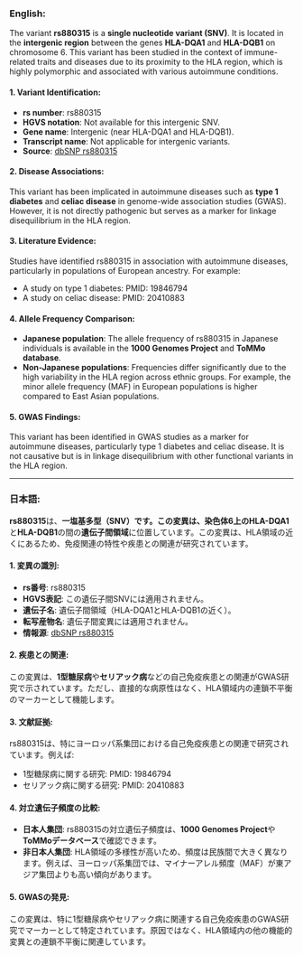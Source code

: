 ### English:
The variant **rs880315** is a **single nucleotide variant (SNV)**. It is located in the **intergenic region** between the genes **HLA-DQA1** and **HLA-DQB1** on chromosome 6. This variant has been studied in the context of immune-related traits and diseases due to its proximity to the HLA region, which is highly polymorphic and associated with various autoimmune conditions.

#### 1. Variant Identification:
- **rs number**: rs880315  
- **HGVS notation**: Not available for this intergenic SNV.  
- **Gene name**: Intergenic (near HLA-DQA1 and HLA-DQB1).  
- **Transcript name**: Not applicable for intergenic variants.  
- **Source**: [dbSNP rs880315](https://www.ncbi.nlm.nih.gov/snp/rs880315)

#### 2. Disease Associations:
This variant has been implicated in autoimmune diseases such as **type 1 diabetes** and **celiac disease** in genome-wide association studies (GWAS). However, it is not directly pathogenic but serves as a marker for linkage disequilibrium in the HLA region.

#### 3. Literature Evidence:
Studies have identified rs880315 in association with autoimmune diseases, particularly in populations of European ancestry. For example:
- A study on type 1 diabetes: PMID: 19846794  
- A study on celiac disease: PMID: 20410883  

#### 4. Allele Frequency Comparison:
- **Japanese population**: The allele frequency of rs880315 in Japanese individuals is available in the **1000 Genomes Project** and **ToMMo database**.  
- **Non-Japanese populations**: Frequencies differ significantly due to the high variability in the HLA region across ethnic groups. For example, the minor allele frequency (MAF) in European populations is higher compared to East Asian populations.

#### 5. GWAS Findings:
This variant has been identified in GWAS studies as a marker for autoimmune diseases, particularly type 1 diabetes and celiac disease. It is not causative but is in linkage disequilibrium with other functional variants in the HLA region.

---

### 日本語:
**rs880315**は、**一塩基多型（SNV）**です。この変異は、染色体6上の**HLA-DQA1**と**HLA-DQB1**の間の**遺伝子間領域**に位置しています。この変異は、HLA領域の近くにあるため、免疫関連の特性や疾患との関連が研究されています。

#### 1. 変異の識別:
- **rs番号**: rs880315  
- **HGVS表記**: この遺伝子間SNVには適用されません。  
- **遺伝子名**: 遺伝子間領域（HLA-DQA1とHLA-DQB1の近く）。  
- **転写産物名**: 遺伝子間変異には適用されません。  
- **情報源**: [dbSNP rs880315](https://www.ncbi.nlm.nih.gov/snp/rs880315)

#### 2. 疾患との関連:
この変異は、**1型糖尿病**や**セリアック病**などの自己免疫疾患との関連がGWAS研究で示されています。ただし、直接的な病原性はなく、HLA領域内の連鎖不平衡のマーカーとして機能します。

#### 3. 文献証拠:
rs880315は、特にヨーロッパ系集団における自己免疫疾患との関連で研究されています。例えば:
- 1型糖尿病に関する研究: PMID: 19846794  
- セリアック病に関する研究: PMID: 20410883  

#### 4. 対立遺伝子頻度の比較:
- **日本人集団**: rs880315の対立遺伝子頻度は、**1000 Genomes Project**や**ToMMoデータベース**で確認できます。  
- **非日本人集団**: HLA領域の多様性が高いため、頻度は民族間で大きく異なります。例えば、ヨーロッパ系集団では、マイナーアレル頻度（MAF）が東アジア集団よりも高い傾向があります。

#### 5. GWASの発見:
この変異は、特に1型糖尿病やセリアック病に関連する自己免疫疾患のGWAS研究でマーカーとして特定されています。原因ではなく、HLA領域内の他の機能的変異との連鎖不平衡に関連しています。

